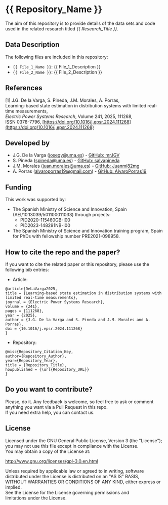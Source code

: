 # {{ Repository_Name }}

The aim of this repository is to provide details of the data sets and code used in the related research titled *{{ Research_Title }}*.

## Data Description

The following files are included in this repository:
* `{{ File_1_Name }}`: {{ File_1_Description }}
* `{{ File_2_Name }}`: {{ File_2_Description }}

## References

[1] J.G. De la Varga, S. Pineda, J.M. Morales, A. Porras,  
Learning-based state estimation in distribution systems with limited real-time measurements,  
*Electric Power Systems Research*, Volume 241, 2025, 111268,  
ISSN 0378-7796, [https://doi.org/10.1016/j.epsr.2024.111268](https://doi.org/10.1016/j.epsr.2024.111268)

## Developed by

* J.G. De la Varga ([josegv@uma.es](mailto:josegv@uma.es)) - [GitHub: mrJGV](https://github.com/mrJGV)  
* S. Pineda ([spineda@uma.es](mailto:spineda@uma.es)) - [GitHub: salvapineda](https://github.com/salvapineda)  
* J.M. Morales ([juan.morales@uma.es](mailto:juan.morales@uma.es)) - [GitHub: Juanmi82mg](https://github.com/Juanmi82mg)  
* A. Porras ([alvaroporras19@gmail.com](mailto:alvaroporras19@gmail.com)) - [GitHub: AlvaroPorras19](https://github.com/AlvaroPorras19)

## Funding

This work was supported by:  
* The Spanish Ministry of Science and Innovation, Spain (AEI/10.13039/501100011033) through projects:
  * PID2020-115460GB-I00  
  * PID2023-148291NB-I00  
* The Spanish Ministry of Science and Innovation training program, Spain for PhDs with fellowship number PRE2021-098958.

## How to cite the repo and the paper?

If you want to cite the related paper or this repository, please use the following bib entries:

* Article:
```
@article{DeLaVarga2025,
title = {Learning-based state estimation in distribution systems with limited real-time measurements},
journal = {Electric Power Systems Research},
volume = {241},
pages = {111268},
year = {2025},
author = {J.G. De la Varga and S. Pineda and J.M. Morales and A. Porras},
doi = {10.1016/j.epsr.2024.111268}
}
```
* Repository:
```
@misc{Repository_Citation_Key,
author={Repository_Author},
year={Repository_Year},
title = {Repository_Title},
howpublished = {\url{Repository_URL}}
}
```

## Do you want to contribute?

Please, do it. Any feedback is welcome, so feel free to ask or comment anything you want via a Pull Request in this repo.  
If you need extra help, you can contact us.

## License

Licensed under the GNU General Public License, Version 3 (the "License");  
you may not use this file except in compliance with the License.  
You may obtain a copy of the License at:

   http://www.gnu.org/licenses/gpl-3.0.en.html

Unless required by applicable law or agreed to in writing, software  
distributed under the License is distributed on an "AS IS" BASIS,  
WITHOUT WARRANTIES OR CONDITIONS OF ANY KIND, either express or implied.  
See the License for the License governing permissions and  
limitations under the License.



